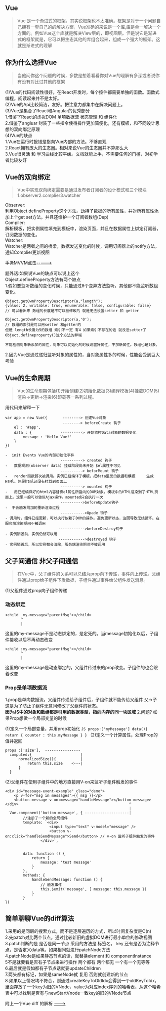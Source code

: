 ## Vue
> Vue 是一个渐进式的框架，其实说框架也不太准确。框架是对于一个问题自己拥有一套自己的的解决方案，Vue准确的来说是一个库,库是单一解决一个方面的。例如Vue这个库就是解决View层的，即视图层。但是说它是渐进式的框架就是，它可以把生态其他的库组合起来，组成一个强大的框架。这就是渐进式的理解

## 你为什么选择Vue
> 当他问你这个问题的时候，多数是想着看看你对Vue的理解有多深或者说你有没有对比过其他的框架 

(1)Vue的代码阅读性很好，在React开发时，每个控件都需要单独的函数。函数式编程。阅读起来并不是太好。  
(2)Vue的Api比较简洁，友好。把注意力都集中在解决问题上。  
(3)Vue是集合了React和Angular的优秀部分  
    1.借鉴了React的虚拟DOM 单项数据流 状态管理 和 组件化  
    2.借鉴了angluar 封装了一些指令使得操作更加简便化，还有模板，和不同设计思想的双向绑定原理  
(4)Vue的缺点   
    1.Vue在运行时报错是指向Vue内部的方法。不够直观  
    2.React拥有庞大的生态圈。相对来说Vue的生态圈并不算那么大  
    3.Vue很灵活 和 学习曲线比较平缓。文档就能上手，不需要任何的门槛，对初学者比较友好


## Vue的双向绑定
> Vue中实现双向绑定需要是通过发布者订阅者的设计模式和三个模块1.observer2.complier3.watcher  

Observer:  
利用Object.defineProperty这个方法。劫持了数据的所有属性，并对所有属性添加上个get set方法。并且还维护一个订阅者数组(Dep)  
Compiler:  
解析模板，把实例属性填充到模板中，渲染页面，并且在数据属性上绑定订阅器，订阅数据的变化。  
Watcher:  
Watcher是两者之间的桥梁，数据发送变化的时候，调用订阅器上的notify方法，通知Complier更新视图  

手撕MVVM点击[----->](https://github.com/Primroses/offer-reaper/tree/master/Frame/Vue/手撕MVVM/Vue.js)

题外话:如果说Vue的缺点可以说上这个  
Object.defineProperty方法有两个缺点  
1.假如要监听数组的变化时候，只能通过8个变异方法监听。其他都不能监听数组变化。  

```JS
Object.getOwnPropertyDescriptor(a,"length");
{value: 2, writable: true, enumerable: false, configurable: false}
// 可以看出来 数组的长度是不可以被修改的 就是无法设置setter 和 getter

Object.getOwnPropertyDescriptor(a,'0');
// 数组的索引是可以用setter 和getter的
但是 length长度为5的数组 索引不一定 有4 如果索引不存在的话 就没法setter了
Object.defineproperty()这个方法的弊端

不能检测对象新添加的属性，对象可以初始化的时候设置好属性，不加新属性。数组也是对象。
```

2.因为Vue是通过递归监听对象的属性的，当对象属性多的时候，性能会受到巨大考验

## Vue的生命周期  
> Vue的生命周期包括(1)开始创建(2)初始化数据(3)编译模板(4)挂载DOM(5)渲染->更新->渲染(6)卸载等一系列过程。

用代码来解释一下
```JS
var app = new Vue({       --------> 创建Vue对象
                          --------> beforeCreate 钩子
    el : '#app',
    data : {             ----------> 开始监控Data对象的数据变化
        message : 'Hello Vue!'
    }
})

-  init Events Vue的内部初始化事件
                         ----------> created 钩子
-   数据观测(observer data) 挂载阶段尚未开始 $el属性不可见
                         ----------> beforMount 钩子
-   render函数首次被调用。实例已经编译了模板，把data里面的数据和模板     生成HTMl。但是html还没有挂载到页面上
                         ----------> mounted 钩子
-   用已经编译好的html内容替换el属性所指向的DOM对象。模板中的HTML渲染到了HTML页面上。这里一般可以做些Ajax操作。mounted只会执行一次
                         ---------->beforeUpdate钩子
-  不会触发附加的重新渲染过程
                         ----------->Upade 钩子
- 调用时，组件已经更新，可以执行依赖于DOM的操作。避免更新状态，这回导致无线循环。在服务端渲染期间不被调用
                        ------------>beforeDestroy钩子
- 实例销毁前，实例仍然可以用
                        ------------>destroyed 钩子
- 实例销毁后，所以实例都会消除，服务端渲染期间不被调用
```

## 父子间通信 非父子间通信
> 在Vue中，父子组件的关系可以总结为prop向下传递，事件向上传递。父组件通过prop给子组件下发数据，子组件通过事件给父组件发送消息。

(1)父组件通过prop向子组件传递
### 动态绑定

```JS  
<child  my-message="parentMsg"></child>
       ^
       |
```
这里的my-message不是动态绑定的，是定死的。当message初始化以后，子组件接收以后不再动态改变

```JS
<child :my-message="parentMsg"></child>
       ^
       |
```
这里的my-message是动态绑定的，父组件传过来的prop改变。子组件的也会跟着改变


### Prop是单项数据流
1.prop是单向数据流，父组件传递给子组件后，子组件就不能传给父组件 父->子这是为了防止子组件无意间修改了父组件的状态。  
**因为JS中的对象和数组都是引用的数据类型，指向内存的同一块区域**
2.问题? 如果Prop想做一个局部变量的时候  

  (1)定义一个局部变量，并用prop初始化
    ```JS
    props:['myMessage']
        data(){
            return {
                counter : this.myMessage
            }
        }
    ```
  (2)定义一个计算属性，处理Prop的值并返回
  ```
  props :['size'],  ---------------- 
    computed:{                      |
        normalizedSize(){           |    
            return this.size    <---|
        }
    }
  ```

(2)父组件在使用子组件中的地方直接用V-on来监听子组件触发的事件
```JS
<div id="message-event-example" class="demo">
    <p v-for="msg in messages">{{ msg }}</p>
    <button-message v-on:message="handleMessage"></button-message>
</div>                                                  ^
                                                        |    
  Vue.component('button-message', { --------------------|
        //注册了一个新的全局组件
        template: `<div>
                    <input type="text" v-model="message" />
                    <button v-on:click="handleSendMessage">Send</button> // v-on 监听子组件触发的事件
                </div>`,                                                    
                
                
        data: function () {
            return {
                message: 'test message'
            }
        },
        methods: {
            handleSendMessage: function () {
                // 触发事件
                this.$emit('message', { message: this.message })
            }
        }
})
```

## 简单聊聊Vue的diff算法
1.采用的是同层的搜索方式，而不是逐层遍历的方式，所以时间复杂度是O(n)  
2.先patch对比两个节点。通过比较新旧的虚拟DOM进行最小单位的修改视图  
3.patch判断的是 是否是同一节点 采用的方法是 标签名， key 还有是否为注释节点，是否定义data等。如果相同就进行patchNode方法  
4.patchNode是如果静态节点的话，就替换element 和 componentInstance  
5不是就要看是否有子节点来进行操作 两个都有 两个都无 一个有一个无等等  
6.最后就是假如都有子节点话就要updateChildren  
7.两头都有标记，如果是sameNode就 复用 否则就创建新的节点  
8.如果以上情况均不符合，则通过createKeyToOldIdx会得到一个oldKeyToIdx，里面存放了一个key为旧的VNode，value为对应index序列的哈希表，从这个哈希表中可以找到是否有与newStartVnode一致key的旧的VNode节点

附上一个Vue diff 的解析 [--->](https://github.com/Primroses/offer-reaper/tree/master/Frame/Vue/vue的diff)

